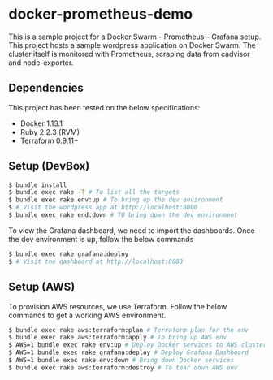 # docker-prometheus-demo

This is a sample project for a Docker Swarm - Prometheus - Grafana setup. This project hosts a sample wordpress application on Docker Swarm. The cluster itself is monitored with Prometheus, scraping data from cadvisor and node-exporter.

## Dependencies

This project has been tested on the below specifications:

* Docker 1.13.1
* Ruby 2.2.3 (RVM)
* Terraform 0.9.11+

## Setup (DevBox)

```bash
$ bundle install
$ bundle exec rake -T # To list all the targets
$ bundle exec rake env:up # To bring up the dev environment
$ # Visit the wordpress app at http://localhost:8000
$ bundle exec rake end:down # TO bring down the dev environment
```

To view the Grafana dashboard, we need to import the dashboards. Once the dev environment is up, follow the below commands

```bash
$ bundle exec rake grafana:deploy
$ # Visit the dashboard at http://localhost:8083
```

## Setup (AWS)

To provision AWS resources, we use Terraform. Follow the below commands to get a working AWS environment.

```bash
$ bundle exec rake aws:terraform:plan # Terraform plan for the env
$ bundle exec rake aws:terraform:apply # To bring up AWS env
$ AWS=1 bundle exec rake env:up # Deploy Docker services to AWS cluster
$ AWS=1 bundle exec rake grafana:deploy # Deploy Grafana Dashboard
$ AWS=1 bundle exec rake env:down # Bring down Docker services
$ bundle exec rake aws:terraform:destroy # To tear down AWS env
```
